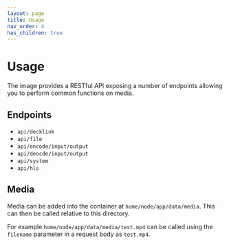 ```yaml
---
layout: page
title: Usage
nav_order: 4
has_children: true
---
```


# Usage

The image provides a RESTful API exposing a number of endpoints allowing you to perform common functions on media.

## Endpoints

* `api/decklink`
* `api/file`
* `api/encode/input/output`
* `api/deocde/input/output`
* `api/system`
* `api/hls`

## Media

Media can be added into the container at `home/node/app/data/media`. This can then be called relative to this directory. 

For example `home/node/app/data/media/test.mp4` can be called using the `filename` parameter in a request body as `test.mp4`.



